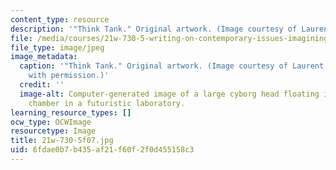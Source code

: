 ```yaml
---
content_type: resource
description: '"Think Tank." Original artwork. (Image courtesy of Laurent Alquier.)'
file: /media/courses/21w-730-5-writing-on-contemporary-issues-imagining-the-future-fall-2007/6fdae0b7b435af21f60f2f0d455158c3_21w-730-5f07.jpg
file_type: image/jpeg
image_metadata:
  caption: '"Think Tank." Original artwork. (Image courtesy of Laurent Alquier. Used
    with permission.)'
  credit: ''
  image-alt: Computer-generated image of a large cyborg head floating in a cylindrical
    chamber in a futuristic laboratory.
learning_resource_types: []
ocw_type: OCWImage
resourcetype: Image
title: 21w-730-5f07.jpg
uid: 6fdae0b7-b435-af21-f60f-2f0d455158c3
---
```

